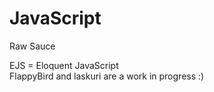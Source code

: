 # JavaScript
Raw Sauce

EJS = Eloquent JavaScript<br>
FlappyBird and laskuri are a work in progress :)
